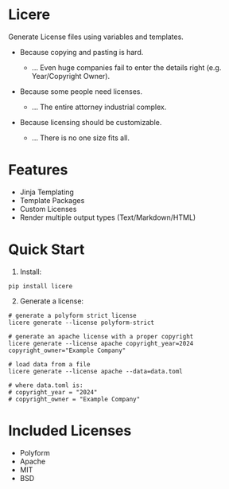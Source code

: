 # Licere

Generate License files using variables and templates.

- Because copying and pasting is hard.
  - ... Even huge companies fail to enter the details right (e.g. Year/Copyright Owner).

- Because some people need licenses. 
  - ... The entire attorney industrial complex.

- Because licensing should be customizable.
  - ... There is no one size fits all.

# Features

- Jinja Templating
- Template Packages
- Custom Licenses
- Render multiple output types (Text/Markdown/HTML)

# Quick Start

1. Install:

  ```shell
  pip install licere
  ```

2. Generate a license:

  ```
  # generate a polyform strict license
  licere generate --license polyform-strict
  
  # generate an apache license with a proper copyright
  licere generate --license apache copyright_year=2024 copyright_owner="Example Company"
  
  # load data from a file
  licere generate --license apache --data=data.toml
  
  # where data.toml is:
  # copyright_year = "2024" 
  # copyright_owner = "Example Company"
  ```

# Included Licenses

- Polyform
- Apache
- MIT
- BSD